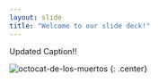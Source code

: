```yaml
---
layout: slide
title: "Welcome to our slide deck!"
---
```


Updated Caption!!

![octocat-de-los-muertos](https://octodex.github.com/images/octocat-de-los-muertos.jpg)
{: .center}
